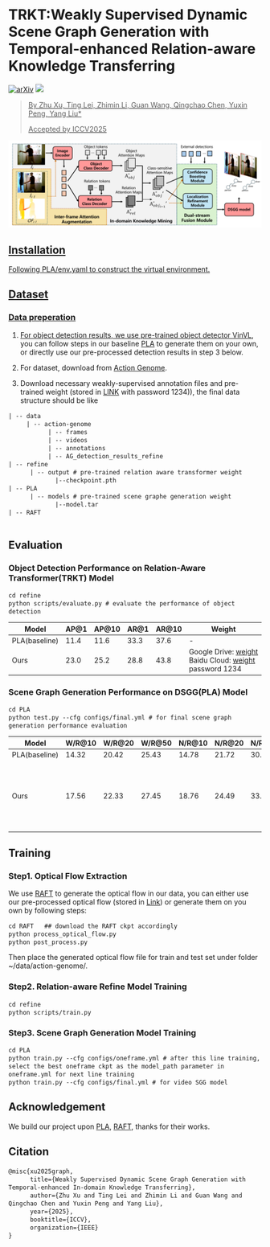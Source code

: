 # TRKT:Weakly Supervised Dynamic Scene Graph Generation with Temporal-enhanced Relation-aware Knowledge Transferring
[![arXiv](https://img.shields.io/badge/arXiv-2508.04943-b31b1b.svg)](https://arxiv.org/abs/2508.04943)
 <a href="[https://hangzhang.org/](https://sites.google.com/view/trkt-official)"> <img src="https://img.shields.io/badge/&#8459-homepage-3875B7.svg?labelColor=21438A&style=plastic" height="25px">



> By Zhu Xu, Ting Lei, Zhimin Li, Guan Wang, Qingchao Chen, Yuxin Peng, Yang Liu*
> 
> Accepted by ICCV2025 

![](/assets/pipeline_v3.png)
## Installation
Following PLA/env.yaml to construct the virtual environment.

## Dataset
### Data preperation
1. For object detection results, we use pre-trained object detector [VinVL](https://github.com/pzzhang/VinVL), you can follow steps in our baseline [PLA](https://github.com/zjucsq/PLA/tree/master) to generate them on your own, or directly use our pre-processed detection results in step 3 below.

2. For dataset, download from [Action Genome](https://github.com/JingweiJ/ActionGenome).

3. Download necessary weakly-supervised annotation files and pre-trained weight (stored in [LINK](https://pan.baidu.com/s/1_b9CM8omaNwXUQsNTIfA5Q) with password 1234)), the final data structure should be like

```
| -- data
     | -- action-genome
           | -- frames    
           | -- videos    
           | -- annotations 
           | -- AG_detection_results_refine 
| -- refine
      | -- output # pre-trained relation aware transformer weight
             |--checkpoint.pth
| -- PLA
      | -- models # pre-trained scene graphe generation weight
             |--model.tar
| -- RAFT
      
```

## Evaluation

### Object Detection Performance on Relation-Aware Transformer(TRKT) Model
```
cd refine
python scripts/evaluate.py # evaluate the performance of object detection
```
| Model  | AP@1 |AP@10|AR@1 | AR@10|Weight|
| --- | ----------- |----- |----- |----- |----- |
|PLA(baseline)    | 11.4 |11.6 |33.3 |37.6| -|
| Ours  | 23.0|25.2|28.8|43.8|Google Drive: [weight](https://drive.google.com/file/d/12UOio_ik7s_u9VNaDDwX4rff6kV3BRTZ/view?usp=sharing)    Baidu Cloud: [weight](https://pan.baidu.com/s/11y79PFA7RoULOfT_OxR3-A) password 1234|

### Scene Graph Generation Performance on DSGG(PLA) Model
```
cd PLA
python test.py --cfg configs/final.yml # for final scene graph generation performance evaluation
```
| Model  | W/R@10|W/R@20|W/R@50|N/R@10|N/R@20|N/R@50|weight|
| --- | ----------- |----- |----- |----- |----- |----- |----- |
|PLA(baseline)    | 14.32|20.42|25.43|14.78|21.72|30.87|-|
| Ours  | 17.56| 22.33|27.45| 18.76|24.49 |33.92|Google Drive : [weight](https://drive.google.com/file/d/1I6i9uCnuhaPfd--gUXJmgZfUhtFYolxD/view?usp=sharing)    Baidu Cloud: [weight](https://pan.baidu.com/s/1ES3J0s2L0EKb45iPuPs6-A) password 1234|
## Training

### Step1. Optical Flow Extraction
We use [RAFT](https://github.com/princeton-vl/RAFT) to generate the optical flow in our data, you can either use our pre-processed optical flow (stored in [Link](https://pan.baidu.com/s/1_b9CM8omaNwXUQsNTIfA5Q)) or generate them on you own by following steps:

```
cd RAFT   ## download the RAFT ckpt accordingly
python process_optical_flow.py
python post_process.py
```
Then place the generated optical flow file for train and test set under folder ~/data/action-genome/.
### Step2. Relation-aware Refine Model Training
```
cd refine
python scripts/train.py 
```
### Step3. Scene Graph Generation Model Training
```
cd PLA
python train.py --cfg configs/oneframe.yml # after this line training, select the best oneframe ckpt as the model_path parameter in oneframe.yml for next line training
python train.py --cfg configs/final.yml # for video SGG model
```
## Acknowledgement
We build our project upon [PLA](https://github.com/zjucsq/PLA/tree/master), [RAFT](https://github.com/princeton-vl/RAFT), thanks for their works.
## Citation
```
@misc{xu2025graph,
      title={Weakly Supervised Dynamic Scene Graph Generation with Temporal-enhanced In-domain Knowledge Transferring}, 
      author={Zhu Xu and Ting Lei and Zhimin Li and Guan Wang and Qingchao Chen and Yuxin Peng and Yang Liu},
      year={2025},
      booktitle={ICCV},
      organization={IEEE}
}
```


